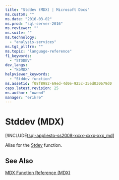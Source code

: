 ```yaml
---
title: "Stddev (MDX) | Microsoft Docs"
ms.custom: ""
ms.date: "2016-03-02"
ms.prod: "sql-server-2016"
ms.reviewer: ""
ms.suite: ""
ms.technology: 
  - "analysis-services"
ms.tgt_pltfrm: ""
ms.topic: "language-reference"
f1_keywords: 
  - "STDDEV"
dev_langs: 
  - "kbMDX"
helpviewer_keywords: 
  - "Stddev function"
ms.assetid: f08f8982-69ed-4d0e-925c-35ed030679d0
caps.latest.revision: 25
ms.author: "owend"
manager: "erikre"
---
```

# Stddev (MDX)
[!INCLUDE[tsql-appliesto-ss2008-xxxx-xxxx-xxx_md](../database-engine/configure/windows/includes/tsql-appliesto-ss2008-xxxx-xxxx-xxx-md.md)]

  Alias for the [Stdev](../mdx/stdev-mdx.md) function.  
  
## See Also  
 [MDX Function Reference &#40;MDX&#41;](../mdx/mdx-function-reference-mdx.md)  
  
  